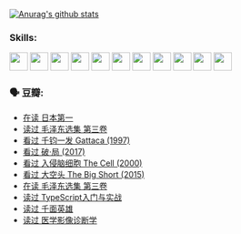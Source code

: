 
[![Anurag's github stats](https://github-readme-stats.vercel.app/api?username=w940853815)](https://github.com/anuraghazra/github-readme-stats)

### Skills:

<code><img height="32" src="https://cdn.jsdelivr.net/npm/simple-icons@v5/icons/python.svg"></code>
<code><img height="32" src="https://cdn.jsdelivr.net/npm/simple-icons@v5/icons/javascript.svg"></code>
<code><img height="32" src="https://cdn.jsdelivr.net/npm/simple-icons@v5/icons/django.svg"></code>
<code><img height="32" src="https://cdn.jsdelivr.net/npm/simple-icons@v5/icons/flask.svg"></code>
<code><img height="32" src="https://cdn.jsdelivr.net/npm/simple-icons@v5/icons/vuetify.svg"></code>
<code><img height="32" src="https://cdn.jsdelivr.net/npm/simple-icons@v5/icons/git.svg"></code>
<code><img height="32" src="https://cdn.jsdelivr.net/npm/simple-icons@v5/icons/docker.svg"></code>
<code><img height="32" src="https://cdn.jsdelivr.net/npm/simple-icons@v5/icons/postgresql.svg"></code>
<code><img height="32" src="https://cdn.jsdelivr.net/npm/simple-icons@v5/icons/elasticsearch.svg"></code>
<code><img height="32" src="https://cdn.jsdelivr.net/npm/simple-icons@v5/icons/macos.svg"></code>
<code><img height="32" src="https://cdn.jsdelivr.net/npm/simple-icons@v5/icons/linux.svg"></code>

### 🗣 豆瓣:

<!-- DOUBAN-ACTIVITIES:START -->
- [在读 日本第一](https://www.douban.com/people/136069238/status/3694074189/?_i=39988339)
- [读过 毛泽东选集 第三卷](https://www.douban.com/people/136069238/status/3693765677/?_i=39988339)
- [看过 千钧一发 Gattaca‎ (1997)](https://www.douban.com/people/136069238/status/3693596409/?_i=39988339)
- [看过 破·局‎ (2017)](https://www.douban.com/people/136069238/status/3692455583/?_i=39988339)
- [看过 入侵脑细胞 The Cell‎ (2000)](https://www.douban.com/people/136069238/status/3685689445/?_i=39988339)
- [看过 大空头 The Big Short‎ (2015)](https://www.douban.com/people/136069238/status/3684552601/?_i=39988339)
- [在读 毛泽东选集 第三卷](https://www.douban.com/people/136069238/status/3684195205/?_i=39988339)
- [读过 TypeScript入门与实战](https://www.douban.com/people/136069238/status/3684185937/?_i=39988339)
- [读过 千面英雄](https://www.douban.com/people/136069238/status/3684185774/?_i=39988339)
- [读过 医学影像诊断学](https://www.douban.com/people/136069238/status/3677621058/?_i=39988339)
<!-- DOUBAN-ACTIVITIES:END -->
<!--
**w940853815/w940853815** is a ✨ _special_ ✨ repository because its `README.md` (this file) appears on your GitHub profile.

Here are some ideas to get you started:

- 🔭 I’m currently working on ...
- 🌱 I’m currently learning ...
- 👯 I’m looking to collaborate on ...
- 🤔 I’m looking for help with ...
- 💬 Ask me about ...
- 📫 How to reach me: ...
- 😄 Pronouns: ...
- ⚡ Fun fact: ...
-->
